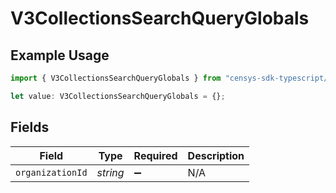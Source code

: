 # V3CollectionsSearchQueryGlobals

## Example Usage

```typescript
import { V3CollectionsSearchQueryGlobals } from "censys-sdk-typescript/models/operations";

let value: V3CollectionsSearchQueryGlobals = {};
```

## Fields

| Field              | Type               | Required           | Description        |
| ------------------ | ------------------ | ------------------ | ------------------ |
| `organizationId`   | *string*           | :heavy_minus_sign: | N/A                |